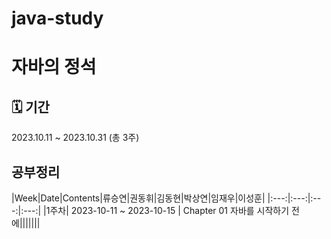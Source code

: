 # java-study
# 자바의 정석

## 🗓 기간
2023.10.11 ~ 2023.10.31 (총 3주)

## 공부정리
|Week|Date|Contents|류승연|권동휘|김동현|박상연|임재우|이성훈|
|:---:|:---:|:---:|:---:|
|1주차| 2023-10-11 ~ 2023-10-15 | Chapter 01 자바를 시작하기 전에|||||||
